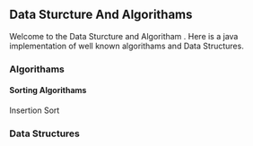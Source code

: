 ## Data Sturcture And Algorithams

Welcome to the Data Sturcture and Algoritham . Here is a java implementation of well known algorithams and Data Structures.

### Algorithams
#### Sorting Algorithams
Insertion Sort 

### Data Structures
